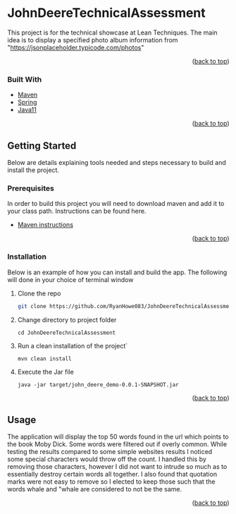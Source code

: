 # JohnDeereTechnicalAssessment

<!-- ABOUT THE PROJECT -->

This project is for the technical showcase at Lean Techniques. The main idea is to display a specified photo album information from "https://jsonplaceholder.typicode.com/photos"

<p align="right">(<a href="#top">back to top</a>)</p>

### Built With
* [Maven](https://maven.apache.org/)
* [Spring](https://spring.io//)
* [Java11](https://www.oracle.com/java/technologies/downloads/)

<p align="right">(<a href="#top">back to top</a>)</p>

<!-- GETTING STARTED -->
## Getting Started

Below are details explaining tools needed and steps necessary to build and install the project.

### Prerequisites
In order to build this project you will need to download maven and add it to your class path. Instructions can be found here.
* [Maven instructions](https://maven.apache.org/install.html)

<p align="right">(<a href="#top">back to top</a>)</p>


### Installation

Below is an example of how you can install and build the app. The following will done in your choice of terminal window

1. Clone the repo
   ```sh
   git clone https://github.com/RyanHowe083/JohnDeereTechnicalAssessment.git
   ```
2. Change directory to project folder
   ```
   cd JohnDeereTechnicalAssessment
   ```
3. Run a clean installation of the project`
   ```
   mvn clean install
   ```
4. Execute the Jar file
   ```
   java -jar target/john_deere_demo-0.0.1-SNAPSHOT.jar
   ```

<p align="right">(<a href="#top">back to top</a>)</p>



<!-- USAGE EXAMPLES -->
## Usage

The application will display the top 50 words found in the url which points to the book Moby Dick. Some words were filtered out if overly common.
While testing the results compared to some simple websites results I noticed some special characters would throw off the count. I handled this by removing those characters, however I did not want to intrude so much as to essentially destroy certain words all together. I also found that quotation marks were not easy to remove so I elected to keep those such that the words whale and "whale are considered to not be the same.



<p align="right">(<a href="#top">back to top</a>)</p>
